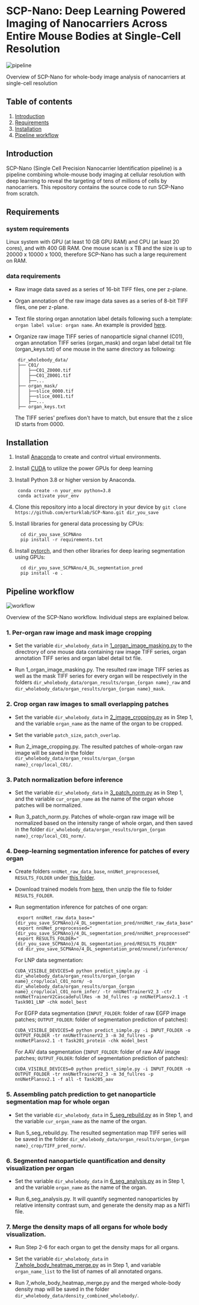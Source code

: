 # SCP-Nano: Deep Learning Powered Imaging of Nanocarriers Across Entire Mouse Bodies at Single-Cell Resolution
![pipeline](./images/pipeline.png)

Overview of SCP-Nano for whole-body image analysis of nanocarriers at single-cell resolution 

## Table of contents
1. [Introduction](#introduction)
2. [Requirements](#requirements)
3. [Installation](#installation)
4. [Pipeline workflow](#pipeline-workflow)

## Introduction
SCP-Nano (Single Cell Precision Nanocarrier Identification pipeline) is a pipeline combining whole-mouse body imaging at cellular resolution with deep learning to reveal the targeting of tens of millions of cells by nanocarriers. This repository contains the source code to run SCP-Nano from scratch.


## Requirements
### system requirements
Linux system with GPU (at least 10 GB GPU RAM) and CPU (at least 20 cores), and with 400 GB RAM. One mouse scan is x TB and the size is up to 20000 x 10000
x 1000, therefore SCP-Nano has such a large requirement on RAM.  

### data requirements
* Raw image data saved as a series of 16-bit TIFF files, one per z-plane. 

* Organ annotation of the raw image data saves as a series of 8-bit TIFF files, one per z-plane.

* Text file storing organ annotation label details following such a template: `organ label value: organ name`.  An example is provided [here](./example/organ_keys.txt). 

* Organize raw image TIFF series of nanoparticle signal channel (C01), organ annotation TIFF series (organ_mask) and organ label detail txt file (organ_keys.txt) of one mouse in the same directory as following:
   ```
    dir_wholebody_data/
    ├── C01/
    │   ├──C01_Z0000.tif
    │   ├──C01_Z0001.tif
    │   ├──...
    ├── organ_mask/
    │   ├──slice_0000.tif
    │   ├──slice_0001.tif
    │   ├──...
    ├── organ_keys.txt
    ```
    The TIFF series' prefixes don't have to match, but ensure that the z slice ID starts from 0000.

## Installation
1. Install [Anaconda](https://docs.anaconda.com/free/anaconda/install/linux/) to create and control virtual environments. 

2. Install [CUDA](https://docs.nvidia.com/cuda/cuda-installation-guide-linux/index.html) to utilize the power GPUs for deep learning 

3. Install Python 3.8 or higher version by Anaconda.
   ```
    conda create -n your_env python=3.8
	conda activate your_env
	```

4. Clone this repository into a local directory in your device by `git clone https://github.com/erturklab/SCP-Nano.git dir_you_save`  

5. Install libraries for general data processing by CPUs:
   ```
     cd dir_you_save_SCPNAno
     pip install -r requirements.txt
	```

6. Install [pytorch](https://pytorch.org/get-started/locally/), and then other libraries for deep learing segmentation using GPUs:
   ```     
     cd dir_you_save_SCPNAno/4_DL_segmentation_pred
     pip install -e .
	``` 

## Pipeline workflow
![workflow](./images/workflow.png)

Overview of the SCP-Nano workflow. Individual steps are explained below.

### 1. Per-organ raw image and mask image cropping 
* Set the variable `dir_wholebody_data` in [1_organ_image_masking.py](1_organ_image_masking.py) to the directrory of one mouse data containing raw image TIFF series, organ annotation TIFF series and organ label detail txt file.

* Run 1_organ_image_masking.py. The resulted raw image TIFF series as well as the mask TIFF series for every organ will be respectively in the folders `dir_wholebody_data/organ_results/organ_{organ name}_raw` and  `dir_wholebody_data/organ_results/organ_{organ name}_mask`.


### 2. Crop organ raw images to small overlapping patches
* Set the variable `dir_wholebody_data` in [2_image_cropping.py](2_image_cropping.py) as in Step 1, and the variable `organ_name` as the name of the organ to be cropped.

* Set the variable `patch_size`, `patch_overlap`.

* Run 2_image_cropping.py. The resulted patches of whole-organ raw image will be saved in the folder `dir_wholebody_data/organ_results/organ_{organ name}_crop/local_C01/`.

### 3. Patch normalization before inference 
* Set the variable `dir_wholebody_data` in [3_patch_norm.py](3_patch_norm.py) as in Step 1, and the variable `cur_organ_name` as the name of the organ whose patches will be normalized.

* Run 3_patch_norm.py. Patches of whole-organ raw image will be normalized based on the intensity range of whole organ, and then saved in the folder `dir_wholebody_data/organ_results/organ_{organ name}_crop/local_C01_norm/`.

### 4. Deep-learning segmentation inference for patches of every organ
* Create folders `nnUNet_raw_data_base`, `nnUNet_preprocessed`, `RESULTS_FOLDER` under [this folder](./4_DL_segmentation_pred/).

* Download trained models from [here](https://drive.google.com/file/d/1Ad4iSqi6m1xHzLqiCaYzrymBZQLZeO3X/view?usp=sharing), then unzip the file to folder `RESULTS_FOLDER`.

* Run segmentation inference for patches of one organ:
  ```
   export nnUNet_raw_data_base="{dir_you_save_SCPNAno}/4_DL_segmentation_pred/nnUNet_raw_data_base"
   export nnUNet_preprocessed="{dir_you_save_SCPNAno}/4_DL_segmentation_pred/nnUNet_preprocessed"
   export RESULTS_FOLDER="{dir_you_save_SCPNAno}/4_DL_segmentation_pred/RESULTS_FOLDER"
   cd dir_you_save_SCPNAno/4_DL_segmentation_pred/nnunet/inference/
	```
  For LNP data segmentation:
  ```
  CUDA_VISIBLE_DEVICES=0 python predict_simple.py -i dir_wholebody_data/organ_results/organ_{organ name}_crop/local_C01_norm/ -o dir_wholebody_data/organ_results/organ_{organ name}_crop/local_C01_norm_infer/ -tr nnUNetTrainerV2_3 -ctr nnUNetTrainerV2CascadeFullRes -m 3d_fullres -p nnUNetPlansv2.1 -t Task901_LNP -chk model_best
  ```
  For EGFP data segmentation (`INPUT_FOLDER`: folder of raw EGFP image patches; `OUTPUT_FOLDER`: folder of segmentation prediction of patches): 
  ```
  CUDA_VISIBLE_DEVICES=0 python predict_simple.py -i INPUT_FOLDER -o OUTPUT_FOLDER -tr nnUNetTrainerV2_3 -m 3d_fullres -p nnUNetPlansv2.1 -t Task201_protein -chk model_best
  ```
  For AAV data segmentation (`INPUT_FOLDER`: folder of raw AAV image patches; `OUTPUT_FOLDER`: folder of segmentation prediction of patches):
  ```
  CUDA_VISIBLE_DEVICES=0 python predict_simple.py -i INPUT_FOLDER -o OUTPUT_FOLDER -tr nnUNetTrainerV2_3 -m 3d_fullres -p nnUNetPlansv2.1 -f all -t Task205_aav
  ```

### 5. Assembling patch prediction to get nanoparticle segmentation map for whole organ
* Set the variable `dir_wholebody_data` in [5_seg_rebuild.py](5_seg_rebuild.py) as in Step 1, and the variable `cur_organ_name` as the name of the organ.

* Run 5_seg_rebuild.py. The resulted segmentation map TIFF series will be saved in the folder `dir_wholebody_data/organ_results/organ_{organ name}_crop/TIFF_pred_norm/`.

### 6. Segmented nanoparticle quantification and density visualization per organ
* Set the variable `dir_wholebody_data` in [6_seg_analysis.py](6_seg_analysis.py) as in Step 1, and the variable `organ_name` as the name of the organ.

* Run 6_seg_analysis.py. It will quantify segmented nanoparticles by relative intensity contrast sum, and generate the density map as a NifTi file.

### 7. Merge the density maps of all organs for whole body visualization.
* Run Step 2-6 for each organ to get the density maps for all organs.

* Set the variable `dir_wholebody_data` in [7_whole_body_heatmap_merge.py](7_whole_body_heatmap_merge.py) as in Step 1, and variable `organ_name_list` to the list of names of all annotated organs.

* Run 7_whole_body_heatmap_merge.py and the merged whole-body density map will be saved in the folder `dir_wholebody_data/density_combined_wholebody/`.

